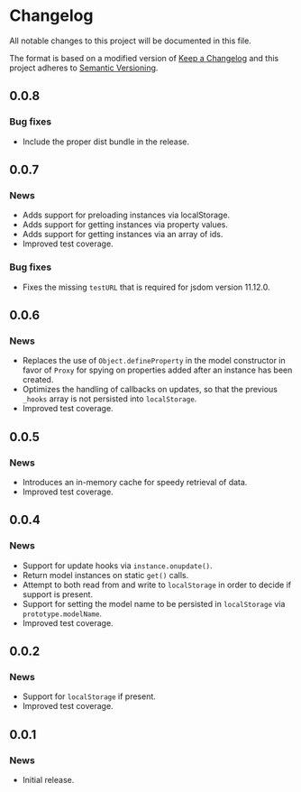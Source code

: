 # Changelog

All notable changes to this project will be documented in this file.

The format is based on a modified version of [Keep a Changelog](http://keepachangelog.com/en/1.0.0/)
and this project adheres to [Semantic Versioning](http://semver.org/spec/v2.0.0.html).

## 0.0.8

### Bug fixes

* Include the proper dist bundle in the release.

## 0.0.7

### News

* Adds support for preloading instances via localStorage.
* Adds support for getting instances via property values.
* Adds support for getting instances via an array of ids.
* Improved test coverage.

### Bug fixes

* Fixes the missing `testURL` that is required for jsdom version 11.12.0.

## 0.0.6

### News

* Replaces the use of `Object.defineProperty` in the model constructor in favor of `Proxy` for spying on properties added after an instance has been created.
* Optimizes the handling of callbacks on updates, so that the previous `_hooks` array is not persisted into `localStorage`.
* Improved test coverage.

## 0.0.5

### News

* Introduces an in-memory cache for speedy retrieval of data.
* Improved test coverage.

## 0.0.4

### News

* Support for update hooks via `instance.onupdate()`.
* Return model instances on static `get()` calls.
* Attempt to both read from and write to `localStorage` in order to decide if support is present.
* Support for setting the model name to be persisted in `localStorage` via `prototype.modelName`.
* Improved test coverage.

## 0.0.2

### News
* Support for `localStorage` if present.
* Improved test coverage.

## 0.0.1

### News

* Initial release.
